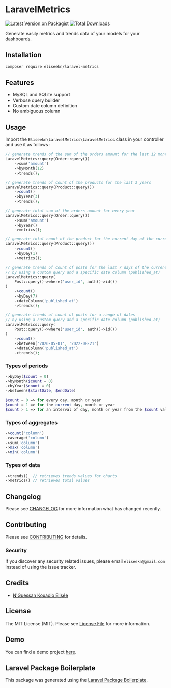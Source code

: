 # LaravelMetrics

[![Latest Version on Packagist](https://img.shields.io/packagist/v/eliseekn/laravel-metrics.svg?style=flat-square)](https://packagist.org/packages/eliseekn/laravel-metrics)
[![Total Downloads](https://img.shields.io/packagist/dt/eliseekn/laravel-metrics.svg?style=flat-square)](https://packagist.org/packages/eliseekn/laravel-metrics)

Generate easily metrics and trends data of your models for your dashboards.

## Installation
```bash
composer require eliseekn/laravel-metrics
```

## Features
- MySQL and SQLite support
- Verbose query builder
- Custom date column definition
- No ambiguous column

## Usage
Import the `Eliseekn\LaravelMetrics\LaravelMetrics` class in your controller and use it as follows :

```php
// generate trends of the sum of the orders amount for the last 12 months of the current year
LaravelMetrics::query(Order::query())
    ->sum('amount')
    ->byMonth(12)
    ->trends();

// generate trends of count of the products for the last 3 years
LaravelMetrics::query(Product::query())
    ->count()
    ->byYear(3)
    ->trends();
            
// generate total sum of the orders amount for every year
LaravelMetrics::query(Order::query())
    ->sum('amount')
    ->byYear()
    ->metrics(); 

// generate total count of the product for the current day of the current month
LaravelMetrics::query(Product::query())
    ->count()
    ->byDay(1)
    ->metrics();
    
// generate trends of count of posts for the last 7 days of the current month
// by using a custom query and a specific date column (published_at)
LaravelMetrics::query(
    Post::query()->where('user_id', auth()->id())
)
    ->count()
    ->byDay(7)
    ->dateColumn('published_at')
    ->trends();
    
// generate trends of count of posts for a range of dates
// by using a custom query and a specific date column (published_at)
LaravelMetrics::query(
    Post::query()->where('user_id', auth()->id())
)
    ->count()
    ->between('2020-05-01', '2022-08-21')
    ->dateColumn('published_at')
    ->trends();
```

### Types of periods
```php
->byDay($count = 0)
->byMonth($count = 0)
->byYear($count = 0)
->between($startDate, $endDate)
```

```php
$count = 0 => for every day, month or year 
$count = 1 => for the current day, month or year
$count > 1 => for an interval of day, month or year from the $count value to now
```

### Types of aggregates
```php
->count('column')
->average('column')
->sum('column')
->max('column')
->min('column')
```

### Types of data
```php
->trends()  // retrieves trends values for charts
->metrics() // retrieves total values
```

## Changelog

Please see [CHANGELOG](CHANGELOG.md) for more information what has changed recently.

## Contributing

Please see [CONTRIBUTING](CONTRIBUTING.md) for details.

### Security

If you discover any security related issues, please email `eliseekn@gmail.com` instead of using the issue tracker.

## Credits

-   [N'Guessan Kouadio Elisée](https://github.com/eliseekn)

## License

The MIT License (MIT). Please see [License File](LICENSE.md) for more information.

## Demo

You can find a demo project [here](https://github.com/eliseekn/laravel-metrics-demo).

## Laravel Package Boilerplate

This package was generated using the [Laravel Package Boilerplate](https://laravelpackageboilerplate.com).
